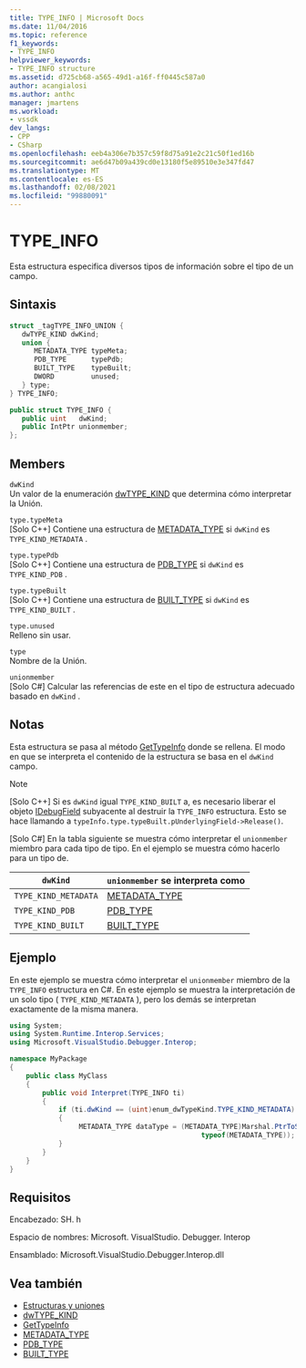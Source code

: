 ```yaml
---
title: TYPE_INFO | Microsoft Docs
ms.date: 11/04/2016
ms.topic: reference
f1_keywords:
- TYPE_INFO
helpviewer_keywords:
- TYPE_INFO structure
ms.assetid: d725cb68-a565-49d1-a16f-ff0445c587a0
author: acangialosi
ms.author: anthc
manager: jmartens
ms.workload:
- vssdk
dev_langs:
- CPP
- CSharp
ms.openlocfilehash: eeb4a306e7b357c59f8d75a91e2c21c50f1ed16b
ms.sourcegitcommit: ae6d47b09a439cd0e13180f5e89510e3e347fd47
ms.translationtype: MT
ms.contentlocale: es-ES
ms.lasthandoff: 02/08/2021
ms.locfileid: "99880091"
---
```

# <a name="type_info"></a>TYPE_INFO
Esta estructura especifica diversos tipos de información sobre el tipo de un campo.

## <a name="syntax"></a>Sintaxis

```cpp
struct _tagTYPE_INFO_UNION {
   dwTYPE_KIND dwKind;
   union {
      METADATA_TYPE typeMeta;
      PDB_TYPE      typePdb;
      BUILT_TYPE    typeBuilt;
      DWORD         unused;
   } type;
} TYPE_INFO;
```

```csharp
public struct TYPE_INFO {
   public uint   dwKind;
   public IntPtr unionmember;
};
```

## <a name="members"></a>Members
 `dwKind`\
 Un valor de la enumeración [dwTYPE_KIND](../../../extensibility/debugger/reference/dwtype-kind.md) que determina cómo interpretar la Unión.

 `type.typeMeta`\
 [Solo C++] Contiene una estructura de [METADATA_TYPE](../../../extensibility/debugger/reference/metadata-type.md) si `dwKind` es `TYPE_KIND_METADATA` .

 `type.typePdb`\
 [Solo C++] Contiene una estructura de [PDB_TYPE](../../../extensibility/debugger/reference/pdb-type.md) si `dwKind` es `TYPE_KIND_PDB` .

 `type.typeBuilt`\
 [Solo C++] Contiene una estructura de [BUILT_TYPE](../../../extensibility/debugger/reference/built-type.md) si `dwKind` es `TYPE_KIND_BUILT` .

 `type.unused`\
 Relleno sin usar.

 `type`\
 Nombre de la Unión.

 `unionmember`\
 [Solo C#] Calcular las referencias de este en el tipo de estructura adecuado basado en `dwKind` .

## <a name="remarks"></a>Notas
 Esta estructura se pasa al método [GetTypeInfo](../../../extensibility/debugger/reference/idebugfield-gettypeinfo.md) donde se rellena. El modo en que se interpreta el contenido de la estructura se basa en el `dwKind` campo.

> [!NOTE]
> [Solo C++] Si es `dwKind` igual `TYPE_KIND_BUILT` a, es necesario liberar el objeto [IDebugField](../../../extensibility/debugger/reference/idebugfield.md) subyacente al destruir la `TYPE_INFO` estructura. Esto se hace llamando a `typeInfo.type.typeBuilt.pUnderlyingField->Release()`.

 [Solo C#] En la tabla siguiente se muestra cómo interpretar el `unionmember` miembro para cada tipo de tipo. En el ejemplo se muestra cómo hacerlo para un tipo de.

|`dwKind`|`unionmember` se interpreta como|
|--------------|----------------------------------|
|`TYPE_KIND_METADATA`|[METADATA_TYPE](../../../extensibility/debugger/reference/metadata-type.md)|
|`TYPE_KIND_PDB`|[PDB_TYPE](../../../extensibility/debugger/reference/pdb-type.md)|
|`TYPE_KIND_BUILT`|[BUILT_TYPE](../../../extensibility/debugger/reference/built-type.md)|

## <a name="example"></a>Ejemplo
 En este ejemplo se muestra cómo interpretar el `unionmember` miembro de la `TYPE_INFO` estructura en C#. En este ejemplo se muestra la interpretación de un solo tipo ( `TYPE_KIND_METADATA` ), pero los demás se interpretan exactamente de la misma manera.

```csharp
using System;
using System.Runtime.Interop.Services;
using Microsoft.VisualStudio.Debugger.Interop;

namespace MyPackage
{
    public class MyClass
    {
        public void Interpret(TYPE_INFO ti)
        {
            if (ti.dwKind == (uint)enum_dwTypeKind.TYPE_KIND_METADATA)
            {
                 METADATA_TYPE dataType = (METADATA_TYPE)Marshal.PtrToStructure(ti.unionmember,
                                               typeof(METADATA_TYPE));
            }
        }
    }
}
```

## <a name="requirements"></a>Requisitos
 Encabezado: SH. h

 Espacio de nombres: Microsoft. VisualStudio. Debugger. Interop

 Ensamblado: Microsoft.VisualStudio.Debugger.Interop.dll

## <a name="see-also"></a>Vea también
- [Estructuras y uniones](../../../extensibility/debugger/reference/structures-and-unions.md)
- [dwTYPE_KIND](../../../extensibility/debugger/reference/dwtype-kind.md)
- [GetTypeInfo](../../../extensibility/debugger/reference/idebugfield-gettypeinfo.md)
- [METADATA_TYPE](../../../extensibility/debugger/reference/metadata-type.md)
- [PDB_TYPE](../../../extensibility/debugger/reference/pdb-type.md)
- [BUILT_TYPE](../../../extensibility/debugger/reference/built-type.md)

